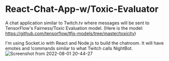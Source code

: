 # React-Chat-App-w/Toxic-Evaluator

A chat application similar to Twitch.tv where messages will be sent to TensorFlow's Fairness/Toxic Evaluation model. (Here is the model: https://github.com/tensorflow/tfjs-models/tree/master/toxicity)


I'm using Socket.io with React and Node.js to build the chatroom. It will have emotes and !commands similar to what Twitch calls NightBot. 
![Screenshot from 2022-08-01 20-44-27](https://user-images.githubusercontent.com/41549429/182274059-d70c5b4e-9904-4191-a730-b4157f6ff277.png)
